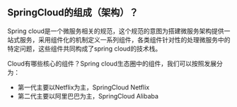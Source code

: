 ## SpringCloud的组成（架构）？

Spring cloud是一个微服务相关的规范，这个规范的意图为搭建微服务架构提供一站式服务，采用组件化的机制定义一系列组件，各类组件针对性的处理微服务中的特定问题，这些组件共同构成了spring cloud的技术栈。

Cloud有哪些核心的组件？Spring cloud生态圈中的组件，我们可以按照发展分为：

-   第一代主要以Netflix为主，SpringCloud Netflix
-   第二代主要以阿里巴巴为主，SpringCloud Alibaba
